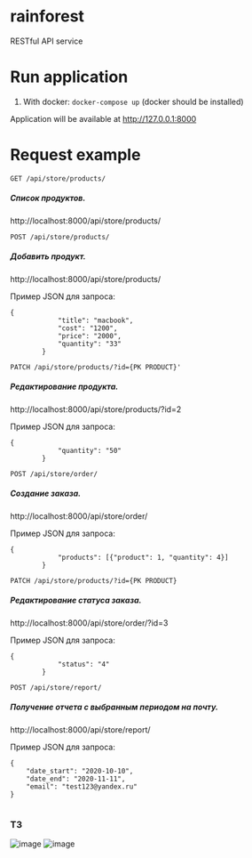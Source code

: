 # rainforest


RESTful API service

# Run application

1. With docker: `docker-compose up` (docker should be installed)

Application will be available at http://127.0.0.1:8000


# Request example

`GET /api/store/products/`

##### Список продуктов.

http://localhost:8000/api/store/products/  

`POST /api/store/products/`

##### Добавить продукт.

http://localhost:8000/api/store/products/  

Пример JSON для запроса:
  
 
```
{
            "title": "macbook",
            "cost": "1200",
            "price": "2000",
            "quantity": "33"
        }
```

`PATCH /api/store/products/?id={PK PRODUCT}'`

##### Редактирование продукта.

http://localhost:8000/api/store/products/?id=2

Пример JSON для запроса:
  
 
```
{
            "quantity": "50"
        }
```

`POST /api/store/order/`

##### Создание заказа.

http://localhost:8000/api/store/order/  

Пример JSON для запроса:
  
 
```
{
            "products": [{"product": 1, "quantity": 4}]
        }
```

`PATCH /api/store/products/?id={PK PRODUCT}`

##### Редактирование статуса заказа.

http://localhost:8000/api/store/order/?id=3

Пример JSON для запроса:
  
 
```
{
            "status": "4"
        }
```


`POST /api/store/report/`

##### Получение отчета с выбранным периодом на почту.

http://localhost:8000/api/store/report/  

Пример JSON для запроса:
  
 
```
{
    "date_start": "2020-10-10",
    "date_end": "2020-11-11",
    "email": "test123@yandex.ru"
}
        
```

### ТЗ

![image](https://user-images.githubusercontent.com/74962029/138147791-39d64249-7db7-4fd9-bafa-d9818eac05b4.png)
![image](https://user-images.githubusercontent.com/74962029/138147834-74d5ad3a-b8d2-46e1-a17d-e6d1b1e9afa8.png)

